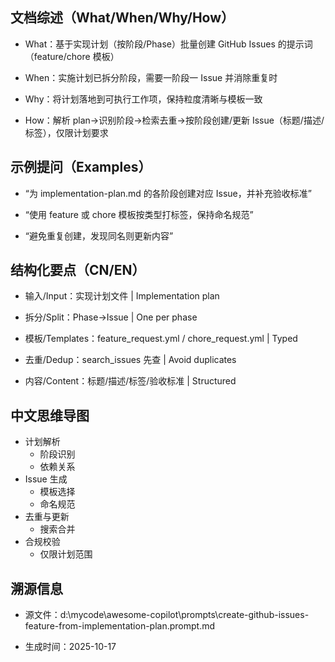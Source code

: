## 文档综述（What/When/Why/How）

- What：基于实现计划（按阶段/Phase）批量创建 GitHub Issues 的提示词（feature/chore 模板）

- When：实施计划已拆分阶段，需要一阶段一 Issue 并消除重复时

- Why：将计划落地到可执行工作项，保持粒度清晰与模板一致

- How：解析 plan→识别阶段→检索去重→按阶段创建/更新 Issue（标题/描述/标签），仅限计划要求

## 示例提问（Examples）

- “为 implementation-plan.md 的各阶段创建对应 Issue，并补充验收标准”

- “使用 feature 或 chore 模板按类型打标签，保持命名规范”

- “避免重复创建，发现同名则更新内容”

## 结构化要点（CN/EN）

- 输入/Input：实现计划文件 | Implementation plan

- 拆分/Split：Phase→Issue | One per phase

- 模板/Templates：feature_request.yml / chore_request.yml | Typed

- 去重/Dedup：search_issues 先查 | Avoid duplicates

- 内容/Content：标题/描述/标签/验收标准 | Structured

## 中文思维导图

- 计划解析
  - 阶段识别
  - 依赖关系
- Issue 生成
  - 模板选择
  - 命名规范
- 去重与更新
  - 搜索合并
- 合规校验
  - 仅限计划范围

## 溯源信息

- 源文件：d:\mycode\awesome-copilot\prompts\create-github-issues-feature-from-implementation-plan.prompt.md

- 生成时间：2025-10-17
